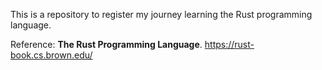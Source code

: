 This is a repository to register my journey learning the Rust programming language.

Reference: **The Rust Programming Language**. https://rust-book.cs.brown.edu/
